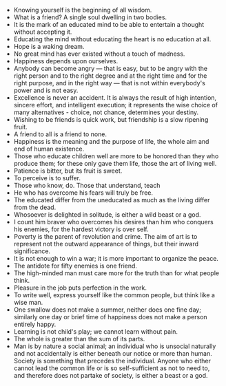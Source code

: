 - Knowing yourself is the beginning of all wisdom.
- What is a friend? A single soul dwelling in two bodies.
- It is the mark of an educated mind to be able to entertain a thought without accepting it.
- Educating the mind without educating the heart is no education at all.
- Hope is a waking dream.
- No great mind has ever existed without a touch of madness.
- Happiness depends upon ourselves.
- Anybody can become angry — that is easy, but to be angry with the right person and to the right degree and at the right time and for the right purpose, and in the right way — that is not within everybody's power and is not easy.
- Excellence is never an accident. It is always the result of high intention, sincere effort, and intelligent execution; it represents the wise choice of many alternatives - choice, not chance, determines your destiny.
- Wishing to be friends is quick work, but friendship is a slow ripening fruit.
- A friend to all is a friend to none.
- Happiness is the meaning and the purpose of life, the whole aim and end of human existence.
- Those who educate children well are more to be honored than they who produce them; for these only gave them life, those the art of living well.
- Patience is bitter, but its fruit is sweet.
- To perceive is to suffer.
- Those who know, do. Those that understand, teach
- He who has overcome his fears will truly be free.
- The educated differ from the uneducated as much as the living differ from the dead.
- Whosoever is delighted in solitude, is either a wild beast or a god.
- I count him braver who overcomes his desires than him who conquers his enemies, for the hardest victory is over self.
- Poverty is the parent of revolution and crime.
The aim of art is to represent not the outward appearance of things, but their inward significance.
- It is not enough to win a war; it is more important to organize the peace.
- The antidote for fifty enemies is one friend.
- The high-minded man must care more for the truth than for what people think.
- Pleasure in the job puts perfection in the work.
- To write well, express yourself like the common people, but think like a wise man.
- One swallow does not make a summer, neither does one fine day; similarly one day or brief time of happiness does not make a person entirely happy.
- Learning is not child's play; we cannot learn without pain.
- The whole is greater than the sum of its parts.
- Man is by nature a social animal; an individual who is unsocial naturally and not accidentally is either beneath our notice or more than human. Society is something that precedes the individual. Anyone who either cannot lead the common life or is so self-sufficient as not to need to, and therefore does not partake of society, is either a beast or a god. 